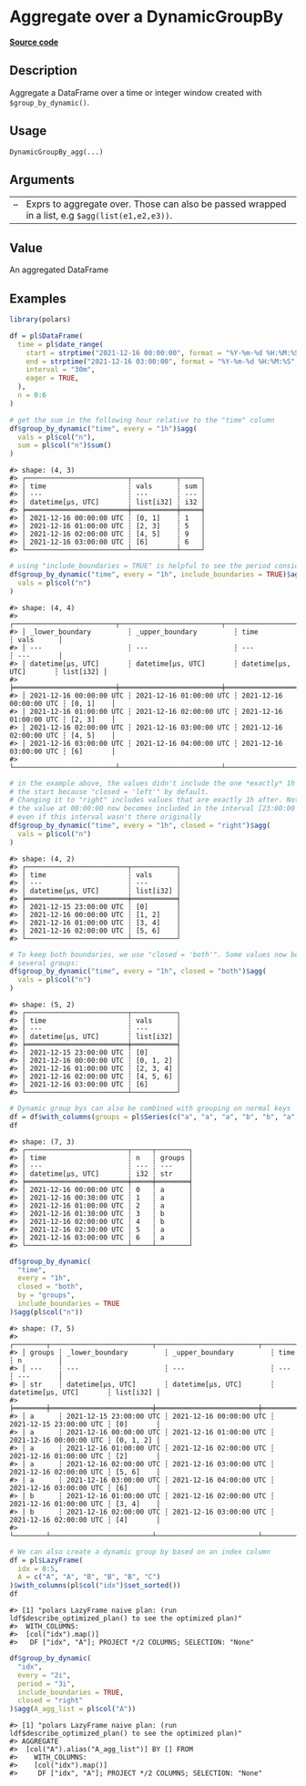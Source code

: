 
# Aggregate over a DynamicGroupBy

[**Source code**](https://github.com/pola-rs/r-polars/tree/main/R/group_by_dynamic.R#L91)

## Description

Aggregate a DataFrame over a time or integer window created with
<code style="white-space: pre;">$group_by_dynamic()</code>.

## Usage

<pre><code class='language-R'>DynamicGroupBy_agg(...)
</code></pre>

## Arguments

<table>
<tr>
<td style="white-space: nowrap; font-family: monospace; vertical-align: top">
<code id="DynamicGroupBy_agg_:_...">…</code>
</td>
<td>
Exprs to aggregate over. Those can also be passed wrapped in a list, e.g
<code style="white-space: pre;">$agg(list(e1,e2,e3))</code>.
</td>
</tr>
</table>

## Value

An aggregated DataFrame

## Examples

``` r
library(polars)

df = pl$DataFrame(
  time = pl$date_range(
    start = strptime("2021-12-16 00:00:00", format = "%Y-%m-%d %H:%M:%S", tz = "UTC"),
    end = strptime("2021-12-16 03:00:00", format = "%Y-%m-%d %H:%M:%S", tz = "UTC"),
    interval = "30m",
    eager = TRUE,
  ),
  n = 0:6
)

# get the sum in the following hour relative to the "time" column
df$group_by_dynamic("time", every = "1h")$agg(
  vals = pl$col("n"),
  sum = pl$col("n")$sum()
)
```

    #> shape: (4, 3)
    #> ┌─────────────────────────┬───────────┬─────┐
    #> │ time                    ┆ vals      ┆ sum │
    #> │ ---                     ┆ ---       ┆ --- │
    #> │ datetime[μs, UTC]       ┆ list[i32] ┆ i32 │
    #> ╞═════════════════════════╪═══════════╪═════╡
    #> │ 2021-12-16 00:00:00 UTC ┆ [0, 1]    ┆ 1   │
    #> │ 2021-12-16 01:00:00 UTC ┆ [2, 3]    ┆ 5   │
    #> │ 2021-12-16 02:00:00 UTC ┆ [4, 5]    ┆ 9   │
    #> │ 2021-12-16 03:00:00 UTC ┆ [6]       ┆ 6   │
    #> └─────────────────────────┴───────────┴─────┘

``` r
# using "include_boundaries = TRUE" is helpful to see the period considered
df$group_by_dynamic("time", every = "1h", include_boundaries = TRUE)$agg(
  vals = pl$col("n")
)
```

    #> shape: (4, 4)
    #> ┌─────────────────────────┬─────────────────────────┬─────────────────────────┬───────────┐
    #> │ _lower_boundary         ┆ _upper_boundary         ┆ time                    ┆ vals      │
    #> │ ---                     ┆ ---                     ┆ ---                     ┆ ---       │
    #> │ datetime[μs, UTC]       ┆ datetime[μs, UTC]       ┆ datetime[μs, UTC]       ┆ list[i32] │
    #> ╞═════════════════════════╪═════════════════════════╪═════════════════════════╪═══════════╡
    #> │ 2021-12-16 00:00:00 UTC ┆ 2021-12-16 01:00:00 UTC ┆ 2021-12-16 00:00:00 UTC ┆ [0, 1]    │
    #> │ 2021-12-16 01:00:00 UTC ┆ 2021-12-16 02:00:00 UTC ┆ 2021-12-16 01:00:00 UTC ┆ [2, 3]    │
    #> │ 2021-12-16 02:00:00 UTC ┆ 2021-12-16 03:00:00 UTC ┆ 2021-12-16 02:00:00 UTC ┆ [4, 5]    │
    #> │ 2021-12-16 03:00:00 UTC ┆ 2021-12-16 04:00:00 UTC ┆ 2021-12-16 03:00:00 UTC ┆ [6]       │
    #> └─────────────────────────┴─────────────────────────┴─────────────────────────┴───────────┘

``` r
# in the example above, the values didn't include the one *exactly* 1h after
# the start because "closed = 'left'" by default.
# Changing it to "right" includes values that are exactly 1h after. Note that
# the value at 00:00:00 now becomes included in the interval [23:00:00 - 00:00:00],
# even if this interval wasn't there originally
df$group_by_dynamic("time", every = "1h", closed = "right")$agg(
  vals = pl$col("n")
)
```

    #> shape: (4, 2)
    #> ┌─────────────────────────┬───────────┐
    #> │ time                    ┆ vals      │
    #> │ ---                     ┆ ---       │
    #> │ datetime[μs, UTC]       ┆ list[i32] │
    #> ╞═════════════════════════╪═══════════╡
    #> │ 2021-12-15 23:00:00 UTC ┆ [0]       │
    #> │ 2021-12-16 00:00:00 UTC ┆ [1, 2]    │
    #> │ 2021-12-16 01:00:00 UTC ┆ [3, 4]    │
    #> │ 2021-12-16 02:00:00 UTC ┆ [5, 6]    │
    #> └─────────────────────────┴───────────┘

``` r
# To keep both boundaries, we use "closed = 'both'". Some values now belong to
# several groups:
df$group_by_dynamic("time", every = "1h", closed = "both")$agg(
  vals = pl$col("n")
)
```

    #> shape: (5, 2)
    #> ┌─────────────────────────┬───────────┐
    #> │ time                    ┆ vals      │
    #> │ ---                     ┆ ---       │
    #> │ datetime[μs, UTC]       ┆ list[i32] │
    #> ╞═════════════════════════╪═══════════╡
    #> │ 2021-12-15 23:00:00 UTC ┆ [0]       │
    #> │ 2021-12-16 00:00:00 UTC ┆ [0, 1, 2] │
    #> │ 2021-12-16 01:00:00 UTC ┆ [2, 3, 4] │
    #> │ 2021-12-16 02:00:00 UTC ┆ [4, 5, 6] │
    #> │ 2021-12-16 03:00:00 UTC ┆ [6]       │
    #> └─────────────────────────┴───────────┘

``` r
# Dynamic group bys can also be combined with grouping on normal keys
df = df$with_columns(groups = pl$Series(c("a", "a", "a", "b", "b", "a", "a")))
df
```

    #> shape: (7, 3)
    #> ┌─────────────────────────┬─────┬────────┐
    #> │ time                    ┆ n   ┆ groups │
    #> │ ---                     ┆ --- ┆ ---    │
    #> │ datetime[μs, UTC]       ┆ i32 ┆ str    │
    #> ╞═════════════════════════╪═════╪════════╡
    #> │ 2021-12-16 00:00:00 UTC ┆ 0   ┆ a      │
    #> │ 2021-12-16 00:30:00 UTC ┆ 1   ┆ a      │
    #> │ 2021-12-16 01:00:00 UTC ┆ 2   ┆ a      │
    #> │ 2021-12-16 01:30:00 UTC ┆ 3   ┆ b      │
    #> │ 2021-12-16 02:00:00 UTC ┆ 4   ┆ b      │
    #> │ 2021-12-16 02:30:00 UTC ┆ 5   ┆ a      │
    #> │ 2021-12-16 03:00:00 UTC ┆ 6   ┆ a      │
    #> └─────────────────────────┴─────┴────────┘

``` r
df$group_by_dynamic(
  "time",
  every = "1h",
  closed = "both",
  by = "groups",
  include_boundaries = TRUE
)$agg(pl$col("n"))
```

    #> shape: (7, 5)
    #> ┌────────┬─────────────────────────┬─────────────────────────┬─────────────────────────┬───────────┐
    #> │ groups ┆ _lower_boundary         ┆ _upper_boundary         ┆ time                    ┆ n         │
    #> │ ---    ┆ ---                     ┆ ---                     ┆ ---                     ┆ ---       │
    #> │ str    ┆ datetime[μs, UTC]       ┆ datetime[μs, UTC]       ┆ datetime[μs, UTC]       ┆ list[i32] │
    #> ╞════════╪═════════════════════════╪═════════════════════════╪═════════════════════════╪═══════════╡
    #> │ a      ┆ 2021-12-15 23:00:00 UTC ┆ 2021-12-16 00:00:00 UTC ┆ 2021-12-15 23:00:00 UTC ┆ [0]       │
    #> │ a      ┆ 2021-12-16 00:00:00 UTC ┆ 2021-12-16 01:00:00 UTC ┆ 2021-12-16 00:00:00 UTC ┆ [0, 1, 2] │
    #> │ a      ┆ 2021-12-16 01:00:00 UTC ┆ 2021-12-16 02:00:00 UTC ┆ 2021-12-16 01:00:00 UTC ┆ [2]       │
    #> │ a      ┆ 2021-12-16 02:00:00 UTC ┆ 2021-12-16 03:00:00 UTC ┆ 2021-12-16 02:00:00 UTC ┆ [5, 6]    │
    #> │ a      ┆ 2021-12-16 03:00:00 UTC ┆ 2021-12-16 04:00:00 UTC ┆ 2021-12-16 03:00:00 UTC ┆ [6]       │
    #> │ b      ┆ 2021-12-16 01:00:00 UTC ┆ 2021-12-16 02:00:00 UTC ┆ 2021-12-16 01:00:00 UTC ┆ [3, 4]    │
    #> │ b      ┆ 2021-12-16 02:00:00 UTC ┆ 2021-12-16 03:00:00 UTC ┆ 2021-12-16 02:00:00 UTC ┆ [4]       │
    #> └────────┴─────────────────────────┴─────────────────────────┴─────────────────────────┴───────────┘

``` r
# We can also create a dynamic group by based on an index column
df = pl$LazyFrame(
  idx = 0:5,
  A = c("A", "A", "B", "B", "B", "C")
)$with_columns(pl$col("idx")$set_sorted())
df
```

    #> [1] "polars LazyFrame naive plan: (run ldf$describe_optimized_plan() to see the optimized plan)"
    #>  WITH_COLUMNS:
    #>  [col("idx").map()]
    #>   DF ["idx", "A"]; PROJECT */2 COLUMNS; SELECTION: "None"

``` r
df$group_by_dynamic(
  "idx",
  every = "2i",
  period = "3i",
  include_boundaries = TRUE,
  closed = "right"
)$agg(A_agg_list = pl$col("A"))
```

    #> [1] "polars LazyFrame naive plan: (run ldf$describe_optimized_plan() to see the optimized plan)"
    #> AGGREGATE
    #>  [col("A").alias("A_agg_list")] BY [] FROM
    #>    WITH_COLUMNS:
    #>    [col("idx").map()]
    #>     DF ["idx", "A"]; PROJECT */2 COLUMNS; SELECTION: "None"
